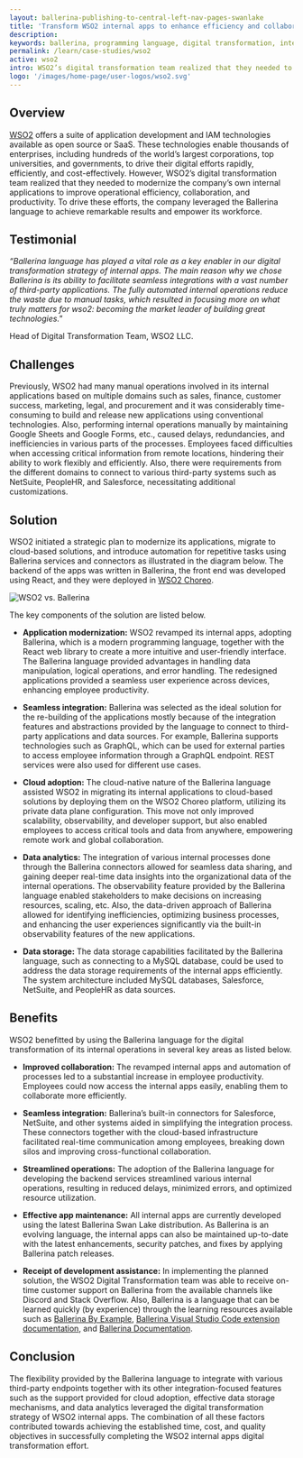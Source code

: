 ```yaml
---
layout: ballerina-publishing-to-central-left-nav-pages-swanlake
title: 'Transform WSO2 internal apps to enhance efficiency and collaboration'
description: 
keywords: ballerina, programming language, digital transformation, internal apps, wso2
permalink: /learn/case-studies/wso2
active: wso2
intro: WSO2’s digital transformation team realized that they needed to modernize the company’s own internal applications to improve operational efficiency, collaboration, and productivity. To drive these efforts, the company leveraged the Ballerina language to achieve remarkable results and empower its workforce.
logo: '/images/home-page/user-logos/wso2.svg'
---
```


## Overview

[WSO2](https://wso2.com/) offers a suite of application development and IAM technologies available as open source or SaaS. These technologies enable thousands of enterprises, including hundreds of the world’s largest corporations, top universities, and governments, to drive their digital efforts rapidly, efficiently, and cost-effectively. However, WSO2’s digital transformation team realized that they needed to modernize the company’s own internal applications to improve operational efficiency, collaboration, and productivity. To drive these efforts, the company leveraged the Ballerina language to achieve remarkable results and empower its workforce.

## Testimonial

*“Ballerina language has played a vital role as a key enabler in our digital transformation strategy of internal apps. The main reason why we chose Ballerina is its ability to facilitate seamless integrations with a vast number of third-party applications. The fully automated internal operations reduce the waste due to manual tasks, which resulted in focusing more on what truly matters for wso2: becoming the market leader of building great technologies."*

Head of Digital Transformation Team,
WSO2 LLC.

## Challenges

Previously, WSO2 had many manual operations involved in its internal applications based on multiple domains such as sales, finance, customer success, marketing, legal, and procurement and it was considerably time-consuming to build and release new applications using conventional technologies. Also, performing internal operations manually by maintaining Google Sheets and Google Forms, etc., caused delays, redundancies, and inefficiencies in various parts of the processes. Employees faced difficulties when accessing critical information from remote locations, hindering their ability to work flexibly and efficiently. Also, there were requirements from the different domains to connect to various third-party systems such as NetSuite, PeopleHR, and Salesforce, necessitating additional customizations.

## Solution

WSO2 initiated a strategic plan to modernize its applications, migrate to cloud-based solutions, and introduce automation for repetitive tasks using Ballerina services and connectors as illustrated in the diagram below. The backend of the apps was written in Ballerina, the front end was developed using React, and they were deployed in [WSO2 Choreo](https://wso2.com/choreo/).

<img src="/images/case-studies/wso2-vs-ballerina.png" alt="WSO2 vs. Ballerina">

The key components of the solution are listed below.

- **Application modernization:** WSO2 revamped its internal apps, adopting Ballerina, which is a modern programming language, together with the React web library to create a more intuitive and user-friendly interface. The Ballerina language provided advantages in handling data manipulation, logical operations, and error handling. The redesigned applications provided a seamless user experience across devices, enhancing employee productivity.

- **Seamless integration:** Ballerina was selected as the ideal solution for the re-building of the applications mostly because of the integration features and abstractions provided by the language to connect to third-party applications and data sources. For example, Ballerina supports technologies such as GraphQL, which can be used for external parties to access employee information through a GraphQL endpoint. REST services were also used for different use cases.

- **Cloud adoption:** The cloud-native nature of the Ballerina language assisted WSO2 in migrating its internal applications to cloud-based solutions by deploying them on the WSO2 Choreo platform, utilizing its private data plane configuration. This move not only improved scalability, observability, and developer support, but also enabled employees to access critical tools and data from anywhere, empowering remote work and global collaboration.

- **Data analytics:** The integration of various internal processes done through the Ballerina connectors allowed for seamless data sharing, and gaining deeper real-time data insights into the organizational data of the internal operations. The observability feature provided by the Ballerina language enabled stakeholders to make decisions on increasing resources, scaling, etc. Also, the data-driven approach of Ballerina allowed for identifying inefficiencies, optimizing business processes, and enhancing the user experiences significantly via the built-in observability features of the new applications. 

- **Data storage:** The data storage capabilities facilitated by the Ballerina language, such as connecting to a MySQL database, could be used to address the data storage requirements of the internal apps efficiently. The system architecture included MySQL databases, Salesforce, NetSuite, and PeopleHR as data sources.

## Benefits

WSO2 benefitted by using the Ballerina language for the digital transformation of its internal operations in several key areas as listed below. 

- **Improved collaboration:** The revamped internal apps and automation of processes led to a substantial increase in employee productivity. Employees could now access the internal apps easily, enabling them to collaborate more efficiently. 

- **Seamless integration:** Ballerina’s built-in connectors for Salesforce, NetSuite, and other systems aided in simplifying the integration process. These connectors together with the cloud-based infrastructure facilitated real-time communication among employees, breaking down silos and improving cross-functional collaboration. 

- **Streamlined operations:** The adoption of the Ballerina language for developing the backend services streamlined various internal operations, resulting in reduced delays, minimized errors, and optimized resource utilization.

- **Effective app maintenance:** All internal apps are currently developed using the latest Ballerina Swan Lake distribution. As Ballerina is an evolving language, the internal apps can also be maintained up-to-date with the latest enhancements, security patches, and fixes by applying Ballerina patch releases. 

- **Receipt of development assistance:** In implementing the planned solution, the WSO2 Digital Transformation team was able to receive on-time customer support on Ballerina from the available channels like Discord and Stack Overflow. Also, Ballerina is a language that can be learned quickly (by experience) through the learning resources available such as [Ballerina By Example](https://ballerina.io/learn/by-example/), [Ballerina Visual Studio Code extension documentation](https://wso2.com/ballerina/vscode/), and [Ballerina Documentation](https://ballerina.io/learn/). 

## Conclusion

The flexibility provided by the Ballerina language to integrate with various third-party endpoints together with its other integration-focused features such as the support provided for cloud adoption, effective data storage mechanisms, and data analytics leveraged the digital transformation strategy of WSO2 internal apps. The combination of all these factors contributed towards achieving the established time, cost, and quality objectives in successfully completing the WSO2 internal apps digital transformation effort. 
